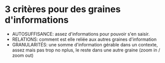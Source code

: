 # 3 critères pour des graines d'informations

- AUTOSUFFISANCE: assez d'informations pour pouvoir s'en saisir.
- RELATIONS: comment est elle reliée aux autres graines d'information
- GRANULARITÉS: une somme d'information gérable dans un contexte, assez mais pas trop no nplus, le reste dans une autre graine (zoom in / zoom out)

